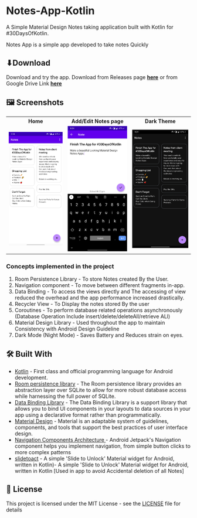 # Notes-App-Kotlin
A Simple Material Design Notes taking application built with Kotlin for #30DaysOfKotlin.

Notes App is a simple app developed to take notes Quickly

## ⬇Download 
Download and try the app. 
Download from Releases page [**here**]() or from Google Drive Link [**here**]()

## 🖼 Screenshots

<table style="width:100%">
  <tr>
    <th>Home</th>
    <th>Add/Edit Notes page</th>
    <th>Dark Theme</th>
  </tr>
  <tr>
    <td><img src="screenshots/Home.jpg"/></td> 
    <td><img src="screenshots/AddNotes.jpg"/></td>
    <td><img src="screenshots/DarkMode.jpg"</td>
  </tr>
</table>

### Concepts implemented in the project
1. Room Persistence Library - To store Notes created By the User.
2. Navigation component - To move between different fragments in-app. 
3. Data Binding - To access the views directly and The accessing of view reduced the overhead and the app performance
increased drastically.
4. Recycler View - To Display the notes stored By the user
5. Coroutines - To  perform database related operations asynchronously (Database Operation Include insert/delete/deleteAll/retrieve ALl)
6. Material Design Library - Used throughout the app to maintain Consistency with Android Design Guideline 
7. Dark Mode (Night Mode) - Saves Battery and Reduces strain on eyes.



## 🛠 Built With 
- [Kotlin](https://kotlinlang.org/) - First class and official programming language for Android development.
- [Room persistence library](https://developer.android.com/topic/libraries/architecture/room) - The Room persistence library provides an abstraction layer over SQLite to allow for more robust database access while harnessing the full power of SQLite.
- [Data Binding Library](https://developer.android.com/topic/libraries/data-binding) - The Data Binding Library is a support library that allows you to bind UI components in your layouts to data sources in your app using a declarative format rather than programmatically.
- [Material Design](https://material.io/design/) - Material is an adaptable system of guidelines, components, and tools that support the best practices of user interface design.
- [Navigation Components Architecture ](https://developer.android.com/guide/navigation)- Android Jetpack's Navigation component helps you implement navigation, from simple button clicks to more complex patterns
- [slidetoact](https://github.com/cortinico/slidetoact) - A simple 'Slide to Unlock' Material widget for Android, written in Kotlin)- A simple 'Slide to Unlock' Material widget for Android, written in Kotlin [Used in app to avoid Accidental deletion of all Notes]


## 📃 License

This project is licensed under the MIT License - see the [LICENSE](LICENSE) file for details
